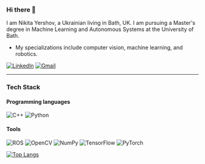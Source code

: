 ### Hi there 👋

<!--
**NikkYrshh/NikkYrshh** is a ✨ _special_ ✨ repository because its `README.md` (this file) appears on your GitHub profile.

Here are some ideas to get you started:

- 🔭 I’m currently working on ...
- 🌱 I’m currently learning ...
- 👯 I’m looking to collaborate on ...
- 🤔 I’m looking for help with ...
- 💬 Ask me about ...
- 📫 How to reach me: ...
- 😄 Pronouns: ...
- ⚡ Fun fact: ...
-->
I am Nikita Yershov, a Ukrainian living in Bath, UK. I am pursuing a Master's degree in Machine Learning and Autonomous Systems at the University of Bath. 
- My specializations include computer vision, machine learning, and robotics.

[![LinkedIn](https://img.shields.io/badge/LinkedIn-blue?style=flat-square&logo=linkedin)](https://www.linkedin.com/in/nik-yershov)
[![Gmail](https://img.shields.io/badge/Gmail-D14836?style=flat-square&logo=gmail&logoColor=white)](mailto:niki.iersh@gmail.com)



***
### Tech Stack
#### Programming languages
![C++](https://img.shields.io/badge/C++-00599C?style=flat-square&logo=cplusplus&logoColor=white)
![Python](https://img.shields.io/badge/Python-3776AB?style=flat-square&logo=python&logoColor=white)
#### Tools
![ROS](https://img.shields.io/badge/ROS-22314E?style=flat-square&logo=ros&logoColor=white)
![OpenCV](https://img.shields.io/badge/OpenCV-%23black.svg?style=flat-square&logo=opencv&logoColor=black)
![NumPy](https://img.shields.io/badge/NumPy-013243?style=flat-square&logo=numpy&logoColor=white)
![TensorFlow](https://img.shields.io/badge/TensorFlow-FF6F00?style=flat-square&logo=tensorflow&logoColor=white)
![PyTorch](https://img.shields.io/badge/PyTorch-EE4C2C?style=flat-square&logo=pytorch&logoColor=white)


[![Top Langs](https://github-readme-stats.vercel.app/api/top-langs/?username=NikkYrshh&layout=compact)](https://github.com/anuraghazra/github-readme-stats)
